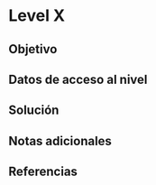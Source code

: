 # Level X
## Objetivo

## Datos de acceso al nivel

## Solución

## Notas adicionales

## Referencias